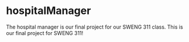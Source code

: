# hospitalManager
The hospital manager is our final project for our SWENG 311 class.
This is our final project for SWENG 311!
